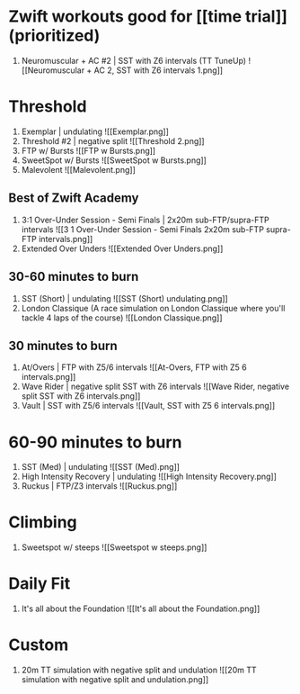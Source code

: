 # Zwift workouts good for [[time trial]] (prioritized)
1. Neuromuscular + AC #2 | SST with Z6 intervals (TT TuneUp)
   ![[Neuromuscular + AC 2, SST with Z6 intervals 1.png]]
# Threshold
1. Exemplar | undulating
   ![[Exemplar.png]]
2. Threshold #2 | negative split
   ![[Threshold 2.png]]
3. FTP w/ Bursts
   ![[FTP w Bursts.png]]
4. SweetSpot w/ Bursts
   ![[SweetSpot w Bursts.png]]
5. Malevolent
   ![[Malevolent.png]]

## Best of Zwift Academy
1. 3:1 Over-Under Session - Semi Finals | 2x20m sub-FTP/supra-FTP intervals
   ![[3 1 Over-Under Session - Semi Finals  2x20m sub-FTP supra-FTP intervals.png]]
2. Extended Over Unders
   ![[Extended Over Unders.png]]
## 30-60 minutes to burn
1. SST (Short) | undulating
   ![[SST (Short)  undulating.png]]
2. London Classique (A race simulation on London Classique where you'll tackle 4 laps of the course)
   ![[London Classique.png]]

## 30 minutes to burn
1. At/Overs | FTP with Z5/6 intervals
   ![[At-Overs, FTP with Z5 6 intervals.png]]
2. Wave Rider | negative split SST with Z6 intervals
   ![[Wave Rider, negative split SST with Z6 intervals.png]]
3. Vault | SST with Z5/6 intervals
   ![[Vault, SST with Z5 6 intervals.png]]

# 60-90 minutes to burn
1. SST (Med) | undulating
   ![[SST (Med).png]]
2. High Intensity Recovery | undulating
   ![[High Intensity Recovery.png]]
3. Ruckus | FTP/Z3 intervals
   ![[Ruckus.png]]
# Climbing
1. Sweetspot w/ steeps
   ![[Sweetspot w steeps.png]]
# Daily Fit
1. It's all about the Foundation
   ![[It's all about the Foundation.png]]

# Custom
1. 20m TT simulation with negative split and undulation
   ![[20m TT simulation with negative split and undulation.png]]